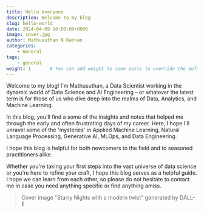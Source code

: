 ```yaml
---
title: Hello everyone 
description: Welcome to my blog
slug: hello-world
date: 2024-04-09 10:00:00+0000
image: cover.jpg
author: Mathusuthan N Kannan
categories:
    - General
tags:
    - general
weight: 1       # You can add weight to some posts to override the default sorting (date descending)
---
```


Welcome to my blog! I'm Mathusuthan, a Data Scientist working in the dynamic world of Data Science and AI Engineering – or whatever the latest term is for those of us who dive deep into the realms of Data, Analytics, and Machine Learning.

In this blog, you'll find a some of the insights and notes that helped me through the early and often frustrating days of my career. Here, I hope I'll unravel some of the 'mysteries' in Applied Machine Learning, Natural Language Processing, Generative AI, MLOps, and Data Engineering.

I hope this blog is helpful for both newcomers to the field and to seasoned practitioners alike.

Whether you're taking your first steps into the vast universe of data science or you're here to refine your craft, I hope this blog serves as a helpful guide. I hope we can learn from each other, so please do not hesitate to contact me in case you need anything specific or  find anything amiss.

> Cover image "Starry Nights with a modern twist" generated by DALL-E 
